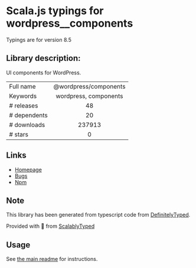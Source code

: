 
# Scala.js typings for wordpress__components

Typings are for version 8.5

## Library description:
UI components for WordPress.

|                    |                 |
| ------------------ | :-------------: |
| Full name          | @wordpress/components |
| Keywords           | wordpress, components |
| # releases         | 48 |
| # dependents       | 20 |
| # downloads        | 237913 |
| # stars            | 0 |

## Links
- [Homepage](https://github.com/WordPress/gutenberg/tree/master/packages/components/README.md)
- [Bugs](https://github.com/WordPress/gutenberg/issues)
- [Npm](https://www.npmjs.com/package/%40wordpress%2Fcomponents)
    


## Note
This library has been generated from typescript code from [DefinitelyTyped](https://definitelytyped.org).

Provided with :purple_heart: from [ScalablyTyped](https://github.com/oyvindberg/ScalablyTyped)

## Usage
See [the main readme](../../readme.md) for instructions.


